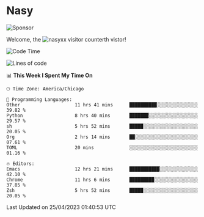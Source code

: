 # Nasy

<!--
<p align="center">
<img height="200" src="https://github-readme-stats.vercel.app/api?username=nasyxx&count_private=true&show_icons=true&theme=dracula&include_all_commits=true"/>
<img height="200" src="https://github-readme-stats.vercel.app/api/top-langs/?username=nasyxx&theme=dracula&hide=html,jupyter+notebook&count_private=true&show_icons=true"/>
</p>

  
----------------
-->

![Sponsor](https://img.shields.io/static/v1.svg?label=Sponsor&message=%E2%9D%A4&logo=GitHub&style=flat&color=pink)
 
Welcome, the ![nasyxx visitor counter](https://count.getloli.com/get/@nasyxx?theme=rule34)th vistor!
 
<!--START_SECTION:waka-->
![Code Time](http://img.shields.io/badge/Code%20Time-3%2C439%20hrs%2059%20mins-blue)

![Lines of code](https://img.shields.io/badge/From%20Hello%20World%20I%27ve%20Written-6.2%20million%20lines%20of%20code-blue)

📊 **This Week I Spent My Time On** 

```text
🕑︎ Time Zone: America/Chicago

💬 Programming Languages: 
Other                    11 hrs 41 mins      ██████████░░░░░░░░░░░░░░░   39.82 % 
Python                   8 hrs 40 mins       ███████░░░░░░░░░░░░░░░░░░   29.57 % 
sh                       5 hrs 52 mins       █████░░░░░░░░░░░░░░░░░░░░   20.05 % 
Org                      2 hrs 14 mins       ██░░░░░░░░░░░░░░░░░░░░░░░   07.61 % 
TOML                     20 mins             ░░░░░░░░░░░░░░░░░░░░░░░░░   01.16 % 

🔥 Editors: 
Emacs                    12 hrs 21 mins      ███████████░░░░░░░░░░░░░░   42.10 % 
Chrome                   11 hrs 6 mins       █████████░░░░░░░░░░░░░░░░   37.85 % 
Zsh                      5 hrs 52 mins       █████░░░░░░░░░░░░░░░░░░░░   20.05 % 
```


 Last Updated on 25/04/2023 01:40:53 UTC
<!--END_SECTION:waka-->

<!-- ![visitors](https://visitor-badge.laobi.icu/badge?page_id=nasyxx.nasyxx) -->
